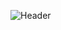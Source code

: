 ![Header](https://github.com/NikitaUrvachev/NikitaUrvachev/blob/main/assets/glitch_2021-3-10_22-42-16.gif)

